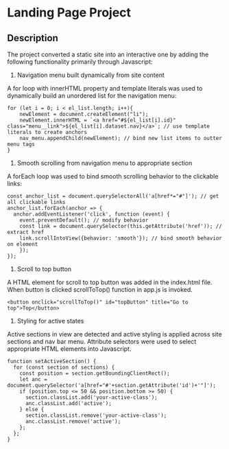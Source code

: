 # Landing Page Project

## Description

The project converted a static site into an interactive one by adding the following functionality primarily through Javascript:

1. Navigation menu built dynamically from site content

A for loop with innerHTML property and template literals was used to dynamically build an unordered list for the navigation menu:

```
for (let i = 0; i < el_list.length; i++){
    newElement = document.createElement("li");
    newElement.innerHTML = `<a href="#${el_list[i].id}" class="menu__link">${el_list[i].dataset.nav}</a>`; // use template literals to create anchors
    nav_menu.appendChild(newElement); // bind new list items to outter menu tags
}
```

1. Smooth scrolling from navigation menu to appropriate section

A forEach loop was used to bind smooth scrolling behavior to the clickable links:

```
const anchor_list = document.querySelectorAll('a[href*="#"]'); // get all clickable links
anchor_list.forEach(anchor => {
  anchor.addEventListener('click', function (event) {
    event.preventDefault(); // modify behavior
    const link = document.querySelector(this.getAttribute('href')); // extract href
    link.scrollIntoView({behavior: 'smooth'}); // bind smooth behavior on element
    });
});
```

1. Scroll to top button

A HTML element for scroll to top button was added in the index.html file. When button is clicked scrollToTop() function in app.js is invoked.

```
<button onclick="scrollToTop()" id="topButton" title="Go to top">Top</button>
```

1. Styling for active states

Active sections in view are detected and active styling is applied across site sections and nav bar menu. Attribute selectors were used to select appropriate HTML elements into Javascript.

```
function setActiveSection() {
  for (const section of sections) {
    const position = section.getBoundingClientRect();
    let anc = document.querySelector('a[href="#'+section.getAttribute('id')+'"]');
    if (position.top <= 50 && position.bottom >= 50) {
      section.classList.add('your-active-class');
      anc.classList.add('active');
    } else {
      section.classList.remove('your-active-class');
      anc.classList.remove('active');
    };
  };
}
```
